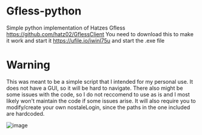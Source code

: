 # Gfless-python
Simple python implementation of Hatzes Gfless https://github.com/hatz02/GflessClient
You need to download this to make it work and start it https://ufile.io/iwinl75u and start the .exe file

# Warning
This was meant to be a simple script that I intended for my personal use.
It does not have a GUI, so it will be hard to navigate.
There also might be some issues with the code, so I do not reccomend to use as is and I most likely won't maintain the code if some issues arise.
It will also require you to modify/create your own nostaleLogin, since the paths in the one included are hardcoded.


![image](https://github.com/stradiveri/Gfless-python/assets/134951125/57bde6b4-608e-4995-959d-91f21dd5e2e6)
